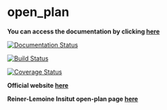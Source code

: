 # open_plan

**You can access the documentation by clicking [here](https://open-plan.readthedocs.io/en/latest/?badge=latest)**

[![Documentation Status](https://readthedocs.org/projects/open-plan/badge/?version=dev)](https://open-plan.readthedocs.io/en/latest/?badge=latest)

[![Build Status](https://travis-ci.com/rl-institut/open_plan.svg?branch=dev)](https://travis-ci.com/rl-institut/open_plan)

[![Coverage Status](https://coveralls.io/repos/github/rl-institut/open_plan/badge.svg?branch=dev)](https://coveralls.io/github/rl-institut/open_plan?branch=dev)


**Official website [here](https://open-plan-tool.org/)**

**Reiner-Lemoine Insitut open-plan page [here](https://reiner-lemoine-institut.de/en/open-plan-bottom-up-energy-transition/)**

